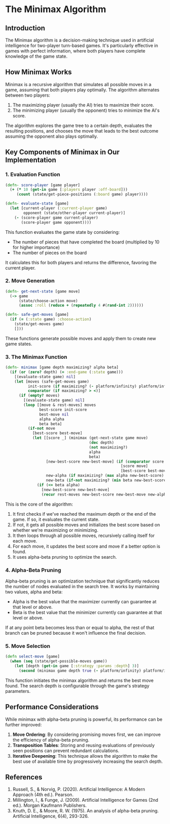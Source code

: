 # The Minimax Algorithm

## Introduction

The Minimax algorithm is a decision-making technique used in artificial intelligence for two-player turn-based games. It's particularly effective in games with perfect information, where both players have complete knowledge of the game state.

## How Minimax Works

Minimax is a recursive algorithm that simulates all possible moves in a game, assuming that both players play optimally. The algorithm alternates between two players:

1. The maximizing player (usually the AI) tries to maximize their score.
2. The minimizing player (usually the opponent) tries to minimize the AI's score.

The algorithm explores the game tree to a certain depth, evaluates the resulting positions, and chooses the move that leads to the best outcome assuming the opponent also plays optimally.

## Key Components of Minimax in Our Implementation

### 1. Evaluation Function

```clojure
(defn- score-player [game player]
  (+ (* 10 (get-in game [:players player :off-board]))
     (count (state/get-piece-positions (:board game) player))))

(defn- evaluate-state [game]
  (let [current-player (:current-player game)
        opponent (state/other-player current-player)]
    (- (score-player game current-player)
       (score-player game opponent))))
```

This function evaluates the game state by considering:
- The number of pieces that have completed the board (multiplied by 10 for higher importance)
- The number of pieces on the board

It calculates this for both players and returns the difference, favoring the current player.

### 2. Move Generation

```clojure
(defn- get-next-state [game move]
  (-> game
      (state/choose-action move)
      (assoc :roll (reduce + (repeatedly 4 #(rand-int 2))))))

(defn- safe-get-moves [game]
  (if (= (:state game) :choose-action)
    (state/get-moves game)
    []))
```

These functions generate possible moves and apply them to create new game states.

### 3. The Minimax Function

```clojure
(defn- minimax [game depth maximizing? alpha beta]
  (if (or (zero? depth) (= :end-game (:state game)))
    [(evaluate-state game) nil]
    (let [moves (safe-get-moves game)
          init-score (if maximizing? (- platform/infinity) platform/infinity)
          comparator (if maximizing? > <)]
      (if (empty? moves)
        [(evaluate-state game) nil]
        (loop [[move & rest-moves] moves
               best-score init-score
               best-move nil
               alpha alpha
               beta beta]
          (if-not move
            [best-score best-move]
            (let [[score _] (minimax (get-next-state game move)
                                     (dec depth)
                                     (not maximizing?)
                                     alpha
                                     beta)
                  [new-best-score new-best-move] (if (comparator score best-score)
                                                   [score move]
                                                   [best-score best-move])
                  new-alpha (if maximizing? (max alpha new-best-score) alpha)
                  new-beta (if-not maximizing? (min beta new-best-score) beta)]
              (if (<= beta alpha)
                [new-best-score new-best-move]
                (recur rest-moves new-best-score new-best-move new-alpha new-beta))))))))
```

This is the core of the algorithm:

1. It first checks if we've reached the maximum depth or the end of the game. If so, it evaluates the current state.
2. If not, it gets all possible moves and initializes the best score based on whether we're maximizing or minimizing.
3. It then loops through all possible moves, recursively calling itself for each move.
4. For each move, it updates the best score and move if a better option is found.
5. It uses alpha-beta pruning to optimize the search.

### 4. Alpha-Beta Pruning

Alpha-beta pruning is an optimization technique that significantly reduces the number of nodes evaluated in the search tree. It works by maintaining two values, alpha and beta:

- Alpha is the best value that the maximizer currently can guarantee at that level or above.
- Beta is the best value that the minimizer currently can guarantee at that level or above.

If at any point beta becomes less than or equal to alpha, the rest of that branch can be pruned because it won't influence the final decision.

### 5. Move Selection

```clojure
(defn select-move [game]
  (when (seq (state/get-possible-moves game))
    (let [depth (get-in game [:strategy :params :depth] 3)]
      (second (minimax game depth true (- platform/infinity) platform/infinity)))))
```

This function initiates the minimax algorithm and returns the best move found. The search depth is configurable through the game's strategy parameters.

## Performance Considerations

While minimax with alpha-beta pruning is powerful, its performance can be further improved:

1. **Move Ordering**: By considering promising moves first, we can improve the efficiency of alpha-beta pruning.
2. **Transposition Tables**: Storing and reusing evaluations of previously seen positions can prevent redundant calculations.
3. **Iterative Deepening**: This technique allows the algorithm to make the best use of available time by progressively increasing the search depth.

## References

1. Russell, S., & Norvig, P. (2020). Artificial Intelligence: A Modern Approach (4th ed.). Pearson.
2. Millington, I., & Funge, J. (2009). Artificial Intelligence for Games (2nd ed.). Morgan Kaufmann Publishers.
3. Knuth, D. E., & Moore, R. W. (1975). An analysis of alpha-beta pruning. Artificial Intelligence, 6(4), 293-326.
   